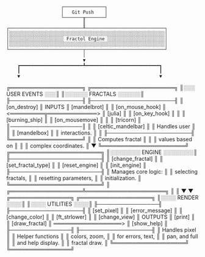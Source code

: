 
						┌───────────────┐
						│	Git Push	│
						└───────╥───────┘
								║
	┌───────────────────────────╨─────────────────────────────┐
	│░░░░░░░░░░░░░░░░░░░░░░░░░░░░░░░░░░░░░░░░░░░░░░░░░░░░░░░░░│
	│░░░░░░░░░░░░░░░░░░░░ Fractol Engine ░░░░░░░░░░░░░░░░░░░░░│
	│░░░░░░░░░░░░░░░░░░░░░░░░░░░░░░░░░░░░░░░░░░░░░░░░░░░░░░░░░│
	└───────────────────────────┬─────────────────────────────┘
								│
								▼
		┏━━━━━━━━━━━━━━━━━━━━━━━┻━━━━━━━━━━━━━━━━━━━━━━━━━━━┓
		┃													┃
		▼													▼
╔═══════════════════╗							╔══════════════════════╗
║░░░ USER EVENTS ░░░║							║░░░░░░ FRACTALS ░░░░░░║
╟───────────────────╢							╟──────────────────────╢
║ [on_destroy]      ║		  INPUTS			║ [mandelbrot]         ║
║ [on_mouse_hook]   ║ <═════════╦═════════════> ║ [julia]              ║
║ [on_key_hook]     ║			║				║ [burning_ship]       ║
║ [on_mousemove]    ║			║				║ [tricorn]            ║
║───────────────────║			║				║ [celtic_mandelbar]   ║
║ Handles user      ║			║				║ [mandelbox]          ║
║ interactions.     ║			║				╟──────────────────────╢
╚═══════════════════╝			║				║ Computes fractal     ║
								║				║ values based on      ║
								║				║ complex coordinates. ║
								▼				╚══════════════════════╝
					╔════════════════════════╗
					║░░░░░░░░ ENGINE ░░░░░░░░║
					╟────────────────────────╢
					║ [change_fractal]       ║
					║ [set_fractal_type]     ║
					║ [reset_engine]         ║
					║ [init_engine]          ║
					╟────────────────────────╢
					║ Manages core logic:    ║
					║ selecting fractals,    ║
					║ resetting parameters,  ║
					║ initialization.        ║
					╚════════════════════════╝
								║
			╔═══════════════════╩═════════════════════╗
			║										  ║
			▼										  ▼
	╔════════════════╗						╔═══════════════════╗
	║░░░░ RENDER ░░░░║						║░░░░ UTILITIES ░░░░║
	╟────────────────╢						╟───────────────────╢
	║ [set_pixel]    ║						║ [error_message]   ║
	║ [change_color] ║						║ [ft_strlower]     ║
	║ [change_view]  ║			OUTPUTS		║ [print]           ║
	║ [draw_fractal] ║	══════════════════>	║ [show_help]       ║
	╟────────────────╢						╟───────────────────╢
	║ Handles pixel  ║						║ Helper functions  ║
	║ colors, zoom,  ║						║ for errors, text, ║
	║ pan, and full  ║						║ and help display. ║
	║ fractal draw.  ║						╚═══════════════════╝
	╚════════════════╝

